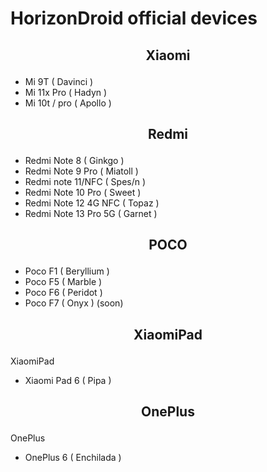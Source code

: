 # HorizonDroid official devices

## <p align="center"> Xiaomi <p/>
- Mi 9T ( Davinci )
- Mi 11x Pro ( Hadyn )
- Mi 10t / pro ( Apollo )

## <p align="center"> Redmi <p/>
- Redmi Note 8 ( Ginkgo )
- Redmi Note 9 Pro ( Miatoll )
- Redmi note 11/NFC ( Spes/n )
- Redmi Note 10 Pro ( Sweet )
- Redmi Note 12 4G NFC ( Topaz )
- Redmi Note 13 Pro 5G ( Garnet )

## <p align="center"> POCO <p/>
- Poco F1 ( Beryllium )
- Poco F5 ( Marble )
- Poco F6 ( Peridot )
- Poco F7 ( Onyx ) (soon)

## <p align="center"> XiaomiPad <p/>
XiaomiPad
- Xiaomi Pad 6 ( Pipa )

## <p align="center"> OnePlus <p/>
OnePlus
- OnePlus 6 ( Enchilada )

